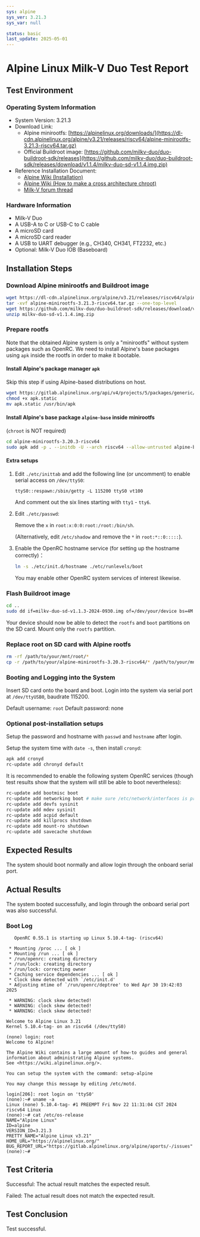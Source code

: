 ```yaml
---
sys: alpine
sys_ver: 3.21.3
sys_var: null

status: basic
last_update: 2025-05-01
---
```


# Alpine Linux Milk-V Duo Test Report

## Test Environment

### Operating System Information

- System Version: 3.21.3
- Download Link: 
  - Alpine minirootfs: [https://alpinelinux.org/downloads/](https://dl-cdn.alpinelinux.org/alpine/v3.21/releases/riscv64/alpine-minirootfs-3.21.3-riscv64.tar.gz)
  - Official Buildroot image: [https://github.com/milkv-duo/duo-buildroot-sdk/releases](https://github.com/milkv-duo/duo-buildroot-sdk/releases/download/v1.1.4/milkv-duo-sd-v1.1.4.img.zip)
- Reference Installation Document: 
  - [Alpine Wiki (Installation)](https://wiki.alpinelinux.org/wiki/Installation)
  - [Alpine Wiki (How to make a cross architecture chroot)](https://wiki.alpinelinux.org/wiki/How_to_make_a_cross_architecture_chroot)
  - [Milk-V forum thread](https://community.milkv.io/t/alpine-linux-on-the-duo/700/18)

### Hardware Information

- Milk-V Duo
- A USB-A to C or USB-C to C cable
- A microSD card
- A microSD card reader
- A USB to UART debugger (e.g., CH340, CH341, FT2232, etc.)
- Optional: Milk-V Duo IOB (Baseboard)

## Installation Steps

### Download Alpine minirootfs and Buildroot image

```bash
wget https://dl-cdn.alpinelinux.org/alpine/v3.21/releases/riscv64/alpine-minirootfs-3.21.3-riscv64.tar.gz
tar -xvf alpine-minirootfs-3.21.3-riscv64.tar.gz --one-top-level
wget https://github.com/milkv-duo/duo-buildroot-sdk/releases/download/v1.1.4/milkv-duo-sd-v1.1.4.img.zip
unzip milkv-duo-sd-v1.1.4.img.zip
```

### Prepare rootfs
Note that the obtained Alpine system is only a "minirootfs" without system packages such as OpenRC. We need to install Alpine's base packages using `apk` inside the rootfs in order to make it bootable.

#### Install Alpine's package manager `apk`
Skip this step if using Alpine-based distributions on host.

```bash
wget https://gitlab.alpinelinux.org/api/v4/projects/5/packages/generic/v2.14.10/x86_64/apk.static
chmod +x apk.static
mv apk.static /usr/bin/apk
```

#### Install Alpine's base package `alpine-base` inside minirootfs

(`chroot` is NOT required)

```bash
cd alpine-minirootfs-3.20.3-riscv64
sudo apk add -p . --initdb -U --arch riscv64 --allow-untrusted alpine-base
```

#### Extra setups

1. Edit `./etc/inittab` and add the following line (or uncomment) to enable serial access on `/dev/ttyS0`:
    ```
    ttyS0::respawn:/sbin/getty -L 115200 ttyS0 vt100
    ```
    And comment out the six lines starting with `tty1` - `tty6`.

2. Edit `./etc/passwd`:

    Remove the `x` in `root:x:0:0:root:/root:/bin/sh`.

    (Alternatively, edit `/etc/shadow` and remove the `*` in `root:*::0:::::`). 

3. Enable the OpenRC hostname service (for setting up the hostname correctly)：
   
   ```bash
   ln -s ./etc/init.d/hostname ./etc/runlevels/boot
   ```
   You may enable other OpenRC system services of interest likewise.

### Flash Buildroot image

```bash
cd ..
sudo dd if=milkv-duo-sd-v1.1.3-2024-0930.img of=/dev/your/device bs=4M status=progress
```

Your device should now be able to detect the `rootfs` and `boot` partitions on the SD card. Mount only the `rootfs` partition.

### Replace root on SD card with Alpine rootfs
```bash
rm -rf /path/to/your/mnt/root/*
cp -r /path/to/your/alpine-minirootfs-3.20.3-riscv64/* /path/to/your/mnt/root/
```

### Booting and Logging into the System

Insert SD card onto the board and boot.
Login into the system via serial port at `/dev/ttyUSB0`, baudrate 115200.

Default username: `root`
Default password: none

### Optional post-installation setups
Setup the password and hostname with `passwd` and `hostname` after login. 

Setup the system time with `date -s`, then install `cronyd`:
```bash
apk add cronyd
rc-update add chronyd default
```

It is recommended to enable the following system OpenRC services (though test results show that the system will still be able to boot nevertheless):

```bash
rc-update add bootmisc boot
rc-update add networking boot # make sure /etc/network/interfaces is present
rc-update add devfs sysinit
rc-update add mdev sysinit
rc-update add acpid default
rc-update add killprocs shutdown
rc-update add mount-ro shutdown
rc-update add savecache shutdown
```

## Expected Results

The system should boot normally and allow login through the onboard serial port.

## Actual Results

The system booted successfully, and login through the onboard serial port was also successful.

### Boot Log

```log
   OpenRC 0.55.1 is starting up Linux 5.10.4-tag- (riscv64)

 * Mounting /proc ... [ ok ]
 * Mounting /run ... [ ok ]
 * /run/openrc: creating directory
 * /run/lock: creating directory
 * /run/lock: correcting owner
 * Caching service dependencies ... [ ok ]
 * Clock skew detected with `/etc/init.d'
 * Adjusting mtime of `/run/openrc/deptree' to Wed Apr 30 19:42:03 2025

 * WARNING: clock skew detected!
 * WARNING: clock skew detected!
 * WARNING: clock skew detected!

Welcome to Alpine Linux 3.21
Kernel 5.10.4-tag- on an riscv64 (/dev/ttyS0)

(none) login: root
Welcome to Alpine!

The Alpine Wiki contains a large amount of how-to guides and general
information about administrating Alpine systems.
See <https://wiki.alpinelinux.org/>.

You can setup the system with the command: setup-alpine

You may change this message by editing /etc/motd.

login[206]: root login on 'ttyS0'
(none):~# uname -a
Linux (none) 5.10.4-tag- #1 PREEMPT Fri Nov 22 11:31:04 CST 2024 riscv64 Linux
(none):~# cat /etc/os-release 
NAME="Alpine Linux"
ID=alpine
VERSION_ID=3.21.3
PRETTY_NAME="Alpine Linux v3.21"
HOME_URL="https://alpinelinux.org/"
BUG_REPORT_URL="https://gitlab.alpinelinux.org/alpine/aports/-/issues"
(none):~# 
```

## Test Criteria

Successful: The actual result matches the expected result.

Failed: The actual result does not match the expected result.

## Test Conclusion

Test successful.
